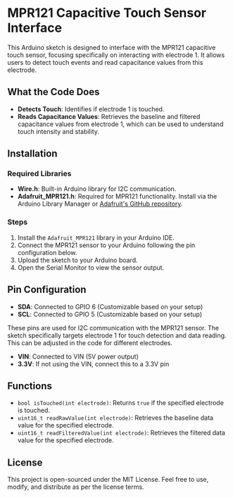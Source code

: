 # MPR121 Capacitive Touch Sensor Interface

This Arduino sketch is designed to interface with the MPR121 capacitive touch sensor, focusing specifically on interacting with electrode 1. It allows users to detect touch events and read capacitance values from this electrode.

## What the Code Does

- **Detects Touch**: Identifies if electrode 1 is touched.
- **Reads Capacitance Values**: Retrieves the baseline and filtered capacitance values from electrode 1, which can be used to understand touch intensity and stability.

## Installation

### Required Libraries

- **Wire.h**: Built-in Arduino library for I2C communication.
- **Adafruit_MPR121.h**: Required for MPR121 functionality. Install via the Arduino Library Manager or [Adafruit's GitHub repository](https://github.com/adafruit/Adafruit_MPR121).

### Steps

1. Install the `Adafruit_MPR121` library in your Arduino IDE.
2. Connect the MPR121 sensor to your Arduino following the pin configuration below.
3. Upload the sketch to your Arduino board.
4. Open the Serial Monitor to view the sensor output.

## Pin Configuration

- **SDA**: Connected to GPIO 6 (Customizable based on your setup)
- **SCL**: Connected to GPIO 5 (Customizable based on your setup)

These pins are used for I2C communication with the MPR121 sensor. The sketch specifically targets electrode 1 for touch detection and data reading. This can be adjusted in the code for different electrodes.

- **VIN**: Connected to VIN (5V power output)
- **3.3V**: If not using the VIN, connect this to a 3.3V pin

## Functions

- `bool isTouched(int electrode)`: Returns `true` if the specified electrode is touched.
- `uint16_t readRawValue(int electrode)`: Retrieves the baseline data value for the specified electrode.
- `uint16_t readFilteredValue(int electrode)`: Retrieves the filtered data value for the specified electrode.

## License

This project is open-sourced under the MIT License. Feel free to use, modify, and distribute as per the license terms.
